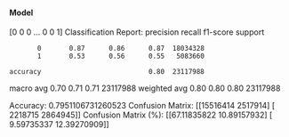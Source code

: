 #### Model
[0 0 0 ... 0 0 1]
Classification Report:
              precision    recall  f1-score   support

           0       0.87      0.86      0.87  18034328
           1       0.53      0.56      0.55   5083660

    accuracy                           0.80  23117988
   macro avg       0.70      0.71      0.71  23117988
weighted avg       0.80      0.80      0.80  23117988

Accuracy: 0.7951106731260523
Confusion Matrix:
[[15516414  2517914]
 [ 2218715  2864945]]
Confusion Matrix (%):
[[67.11835822 10.89157932]
 [ 9.59735337 12.39270909]]
